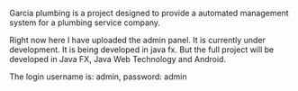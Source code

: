Garcia plumbing is a project designed to provide a automated management system for a plumbing service company.

Right now here I have uploaded the admin panel. It is currently under development. It is being developed in java fx.
But the full project will be developed in Java FX, Java Web Technology and Android.

The login username is: admin,
password: admin
